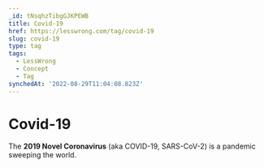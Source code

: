 ```yaml
---
_id: tNsqhzTibgGJKPEWB
title: Covid-19
href: https://lesswrong.com/tag/covid-19
slug: covid-19
type: tag
tags:
  - LessWrong
  - Concept
  - Tag
synchedAt: '2022-08-29T11:04:08.823Z'
---
```

# Covid-19

The **2019 Novel Coronavirus** (aka COVID-19, SARS-CoV-2) is a pandemic sweeping the world.
